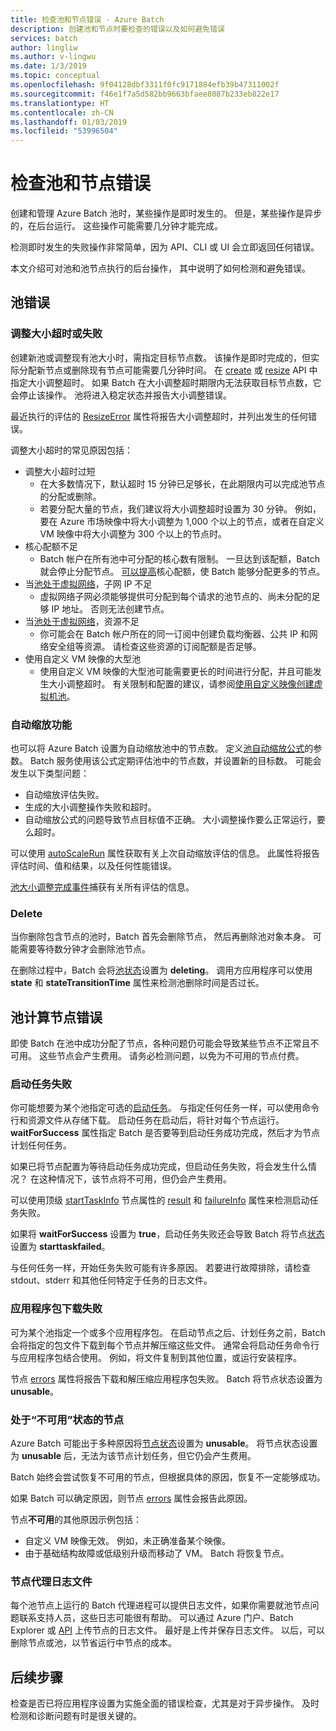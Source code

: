 ```yaml
---
title: 检查池和节点错误 - Azure Batch
description: 创建池和节点时要检查的错误以及如何避免错误
services: batch
author: lingliw
ms.author: v-lingwu
ms.date: 1/3/2019
ms.topic: conceptual
ms.openlocfilehash: 9f04128dbf3311f0fc9171884efb39b47311002f
ms.sourcegitcommit: f46e1f7a5d582bb9663bfaee8087b233eb822e17
ms.translationtype: HT
ms.contentlocale: zh-CN
ms.lasthandoff: 01/03/2019
ms.locfileid: "53996504"
---
```

# <a name="check-for-pool-and-node-errors"></a>检查池和节点错误

创建和管理 Azure Batch 池时，某些操作是即时发生的。 但是，某些操作是异步的，在后台运行。 这些操作可能需要几分钟才能完成。

检测即时发生的失败操作非常简单，因为 API、CLI 或 UI 会立即返回任何错误。

本文介绍可对池和池节点执行的后台操作， 其中说明了如何检测和避免错误。

## <a name="pool-errors"></a>池错误

### <a name="resize-timeout-or-failure"></a>调整大小超时或失败

创建新池或调整现有池大小时，需指定目标节点数。  该操作是即时完成的，但实际分配新节点或删除现有节点可能需要几分钟时间。  在 [create](https://docs.microsoft.com/rest/api/batchservice/pool/add) 或 [resize](https://docs.microsoft.com/rest/api/batchservice/pool/resize) API 中指定大小调整超时。 如果 Batch 在大小调整超时期限内无法获取目标节点数，它会停止该操作。 池将进入稳定状态并报告大小调整错误。

最近执行的评估的 [ResizeError](https://docs.microsoft.com/rest/api/batchservice/pool/get#resizeerror) 属性将报告大小调整超时，并列出发生的任何错误。

调整大小超时的常见原因包括：
- 调整大小超时过短
  - 在大多数情况下，默认超时 15 分钟已足够长，在此期限内可以完成池节点的分配或删除。
  - 若要分配大量的节点，我们建议将大小调整超时设置为 30 分钟。 例如，要在 Azure 市场映像中将大小调整为 1,000 个以上的节点，或者在自定义 VM 映像中将大小调整为 300 个以上的节点时。
- 核心配额不足
  - Batch 帐户在所有池中可分配的核心数有限制。 一旦达到该配额，Batch 就会停止分配节点。 [可以提高](https://docs.microsoft.com/azure/batch/batch-quota-limit)核心配额，使 Batch 能够分配更多的节点。
- 当[池处于虚拟网络](https://docs.microsoft.com/azure/batch/batch-virtual-network)，子网 IP 不足
  - 虚拟网络子网必须能够提供可分配到每个请求的池节点的、尚未分配的足够 IP 地址。 否则无法创建节点。
- 当[池处于虚拟网络](https://docs.microsoft.com/azure/batch/batch-virtual-network)，资源不足
  - 你可能会在 Batch 帐户所在的同一订阅中创建负载均衡器、公共 IP 和网络安全组等资源。 请检查这些资源的订阅配额是否足够。
- 使用自定义 VM 映像的大型池
  - 使用自定义 VM 映像的大型池可能需要更长的时间进行分配，并且可能发生大小调整超时。  有关限制和配置的建议，请参阅[使用自定义映像创建虚拟机池](https://docs.microsoft.com/azure/batch/batch-custom-images)。

### <a name="automatic-scaling-failures"></a>自动缩放功能

也可以将 Azure Batch 设置为自动缩放池中的节点数。 定义[池自动缩放公式](https://docs.microsoft.com/azure/batch/batch-automatic-scaling)的参数。 Batch 服务使用该公式定期评估池中的节点数，并设置新的目标数。 可能会发生以下类型问题：

- 自动缩放评估失败。
- 生成的大小调整操作失败和超时。
- 自动缩放公式的问题导致节点目标值不正确。 大小调整操作要么正常运行，要么超时。

可以使用 [autoScaleRun](https://docs.microsoft.com/rest/api/batchservice/pool/get#autoscalerun) 属性获取有关上次自动缩放评估的信息。 此属性将报告评估时间、值和结果，以及任何性能错误。

[池大小调整完成事件](https://docs.microsoft.com/azure/batch/batch-pool-resize-complete-event)捕获有关所有评估的信息。

### <a name="delete"></a>Delete

当你删除包含节点的池时，Batch 首先会删除节点， 然后再删除池对象本身。 可能需要等待数分钟才会删除池节点。

在删除过程中，Batch 会将[池状态](https://docs.microsoft.com/rest/api/batchservice/pool/get#poolstate)设置为 **deleting**。 调用方应用程序可以使用 **state** 和 **stateTransitionTime** 属性来检测池删除时间是否过长。

## <a name="pool-compute-node-errors"></a>池计算节点错误

即使 Batch 在池中成功分配了节点，各种问题仍可能会导致某些节点不正常且不可用。 这些节点会产生费用。 请务必检测问题，以免为不可用的节点付费。

### <a name="start-task-failure"></a>启动任务失败

你可能想要为某个池指定可选的[启动任务](https://docs.microsoft.com/rest/api/batchservice/pool/add#starttask)。 与指定任何任务一样，可以使用命令行和资源文件从存储下载。 启动任务在启动后，将针对每个节点运行。 **waitForSuccess** 属性指定 Batch 是否要等到启动任务成功完成，然后才为节点计划任何任务。

如果已将节点配置为等待启动任务成功完成，但启动任务失败，将会发生什么情况？ 在这种情况下，该节点将不可用，但仍会产生费用。

可以使用顶级 [startTaskInfo](https://docs.microsoft.com/rest/api/batchservice/computenode/get#starttaskinformation) 节点属性的 [result](https://docs.microsoft.com/rest/api/batchservice/computenode/get#taskexecutionresult) 和 [failureInfo](https://docs.microsoft.com/rest/api/batchservice/computenode/get#taskfailureinformation) 属性来检测启动任务失败。

如果将 **waitForSuccess** 设置为 **true**，启动任务失败还会导致 Batch 将节点[状态](https://docs.microsoft.com/rest/api/batchservice/computenode/get#computenodestate)设置为 **starttaskfailed**。

与任何任务一样，开始任务失败可能有许多原因。  若要进行故障排除，请检查 stdout、stderr 和其他任何特定于任务的日志文件。

### <a name="application-package-download-failure"></a>应用程序包下载失败

可为某个池指定一个或多个应用程序包。 在启动节点之后、计划任务之前，Batch 会将指定的包文件下载到每个节点并解压缩这些文件。 通常会将启动任务命令行与应用程序包结合使用。 例如，将文件复制到其他位置，或运行安装程序。

节点 [errors](https://docs.microsoft.com/rest/api/batchservice/computenode/get#computenodeerror) 属性将报告下载和解压缩应用程序包失败。 Batch 将节点状态设置为 **unusable**。

### <a name="node-in-unusable-state"></a>处于“不可用”状态的节点

Azure Batch 可能出于多种原因将[节点状态](https://docs.microsoft.com/rest/api/batchservice/computenode/get#computenodestate)设置为 **unusable**。 将节点状态设置为 **unusable** 后，无法为该节点计划任务，但它仍会产生费用。

Batch 始终会尝试恢复不可用的节点，但根据具体的原因，恢复不一定能够成功。

如果 Batch 可以确定原因，则节点 [errors](https://docs.microsoft.com/rest/api/batchservice/computenode/get#computenodeerror) 属性会报告此原因。

节点**不可用**的其他原因示例包括：

- 自定义 VM 映像无效。 例如，未正确准备某个映像。
- 由于基础结构故障或低级别升级而移动了 VM。 Batch 将恢复节点。

### <a name="node-agent-log-files"></a>节点代理日志文件

每个池节点上运行的 Batch 代理进程可以提供日志文件，如果你需要就池节点问题联系支持人员，这些日志可能很有帮助。 可以通过 Azure 门户、Batch Explorer 或 [API](https://docs.microsoft.com/rest/api/batchservice/computenode/uploadbatchservicelogs) 上传节点的日志文件。 最好是上传并保存日志文件。 以后，可以删除节点或池，以节省运行中节点的成本。

## <a name="next-steps"></a>后续步骤

检查是否已将应用程序设置为实施全面的错误检查，尤其是对于异步操作。 及时检测和诊断问题有时是很关键的。
